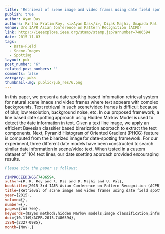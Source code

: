 ```yaml
---
title: 'Retrieval of scene image and video frames using date field spotting'
publish: true
author: Ayan Das
authors: Partha Pratim Roy, <i>Ayan Das</i>, Dipak Majhi, Umapada Pal
venue: 3rd IAPR Asian Conference on Pattern Recognition (ACPR)
link: https://ieeexplore.ieee.org/stamp/stamp.jsp?arnumber=7486594
date: 2015-11-03
tags:
  - Date-Field
  - Scene-Images
  - Spotting
layout: pub
post_number: "6"
related_post_numbers: ""
comments: false
category: pubs
thumbnail-img: public/pub_res/6.png
---
```


In this paper, we present a date spotting based information retrieval system for natural scene image and video frames where text appears with complex backgrounds. Text retrieval in such scene/video frames is difficult because of blur, low resolution, background noise, etc. In our proposed framework, a line based date spotting approach using Hidden Markov Model is used to detect the date information in text. Given a text line image, we apply an efficient Bayesian classifier based binarization approach to extract the text components. Next, Pyramid Histogram of Oriented Gradient (PHOG) feature is computed from the binarized image for date-spotting framework. For our experiment, three different date models have been constructed to search similar date information in scene/video text. When tested in a custom dataset of 1104 text lines, our date spotting approach provided encouraging results.

~~~BibTex
Please site the paper as follows:

@INPROCEEDINGS{7486594, 
author={P. P. Roy and A. Das and D. Majhi and U. Pal}, 
booktitle={2015 3rd IAPR Asian Conference on Pattern Recognition (ACPR)}, 
title={Retrieval of scene image and video frames using date field spotting}, 
year={2015}, 
volume={}, 
number={}, 
pages={705-709}, 
keywords={Bayes methods;hidden Markov models;image classification;information retrieval;text detection;video retrieval;video signal processing;natural scene image retrieval;video frame retrieval;date field spotting;date spotting based information retrieval system;complex text background;text retrieval;line based date spotting approach;hidden Markov model;date information detection;text line image;Bayesian classifier based binarization approach;text component extraction;pyramid histogram of oriented gradient feature;PHOG feature;Decision support systems;Hidden Markov models;Pattern recognition;Information retrieval;Image resolution;Noise measurement;Bayes methods}, 
doi={10.1109/ACPR.2015.7486594}, 
ISSN={2327-0985}, 
month={Nov},}
~~~